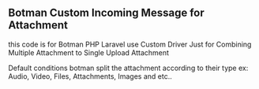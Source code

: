 ## Botman Custom Incoming Message for Attachment
this code is for Botman PHP Laravel use Custom Driver Just for Combining Multiple Attachment to Single Upload Attachment


Default conditions botman split the attachment according to their type
ex: Audio, Video, Files, Attachments, Images and etc..
